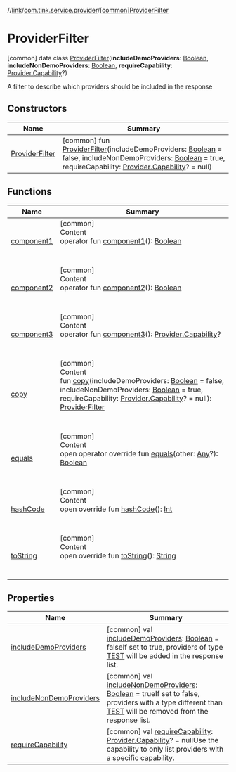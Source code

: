 //[link](../../index.md)/[com.tink.service.provider](../index.md)/[[common]ProviderFilter](index.md)



# ProviderFilter  
 [common] data class [ProviderFilter](index.md)(**includeDemoProviders**: [Boolean](https://kotlinlang.org/api/latest/jvm/stdlib/kotlin/-boolean/index.html), **includeNonDemoProviders**: [Boolean](https://kotlinlang.org/api/latest/jvm/stdlib/kotlin/-boolean/index.html), **requireCapability**: [Provider.Capability](../../com.tink.model.provider/[common]-provider/-capability/index.md)?)

A filter to describe which providers should be included in the response

   


## Constructors  
  
|  Name|  Summary| 
|---|---|
| <a name="com.tink.service.provider/ProviderFilter/ProviderFilter/#kotlin.Boolean#kotlin.Boolean#com.tink.model.provider.Provider.Capability?/PointingToDeclaration/"></a>[ProviderFilter](-provider-filter.md)| <a name="com.tink.service.provider/ProviderFilter/ProviderFilter/#kotlin.Boolean#kotlin.Boolean#com.tink.model.provider.Provider.Capability?/PointingToDeclaration/"></a> [common] fun [ProviderFilter](-provider-filter.md)(includeDemoProviders: [Boolean](https://kotlinlang.org/api/latest/jvm/stdlib/kotlin/-boolean/index.html) = false, includeNonDemoProviders: [Boolean](https://kotlinlang.org/api/latest/jvm/stdlib/kotlin/-boolean/index.html) = true, requireCapability: [Provider.Capability](../../com.tink.model.provider/[common]-provider/-capability/index.md)? = null)   <br>


## Functions  
  
|  Name|  Summary| 
|---|---|
| <a name="com.tink.service.provider/ProviderFilter/component1/#/PointingToDeclaration/"></a>[component1](component1.md)| <a name="com.tink.service.provider/ProviderFilter/component1/#/PointingToDeclaration/"></a>[common]  <br>Content  <br>operator fun [component1](component1.md)(): [Boolean](https://kotlinlang.org/api/latest/jvm/stdlib/kotlin/-boolean/index.html)  <br><br><br>
| <a name="com.tink.service.provider/ProviderFilter/component2/#/PointingToDeclaration/"></a>[component2](component2.md)| <a name="com.tink.service.provider/ProviderFilter/component2/#/PointingToDeclaration/"></a>[common]  <br>Content  <br>operator fun [component2](component2.md)(): [Boolean](https://kotlinlang.org/api/latest/jvm/stdlib/kotlin/-boolean/index.html)  <br><br><br>
| <a name="com.tink.service.provider/ProviderFilter/component3/#/PointingToDeclaration/"></a>[component3](component3.md)| <a name="com.tink.service.provider/ProviderFilter/component3/#/PointingToDeclaration/"></a>[common]  <br>Content  <br>operator fun [component3](component3.md)(): [Provider.Capability](../../com.tink.model.provider/[common]-provider/-capability/index.md)?  <br><br><br>
| <a name="com.tink.service.provider/ProviderFilter/copy/#kotlin.Boolean#kotlin.Boolean#com.tink.model.provider.Provider.Capability?/PointingToDeclaration/"></a>[copy](copy.md)| <a name="com.tink.service.provider/ProviderFilter/copy/#kotlin.Boolean#kotlin.Boolean#com.tink.model.provider.Provider.Capability?/PointingToDeclaration/"></a>[common]  <br>Content  <br>fun [copy](copy.md)(includeDemoProviders: [Boolean](https://kotlinlang.org/api/latest/jvm/stdlib/kotlin/-boolean/index.html) = false, includeNonDemoProviders: [Boolean](https://kotlinlang.org/api/latest/jvm/stdlib/kotlin/-boolean/index.html) = true, requireCapability: [Provider.Capability](../../com.tink.model.provider/[common]-provider/-capability/index.md)? = null): [ProviderFilter](index.md)  <br><br><br>
| <a name="kotlin/Any/equals/#kotlin.Any?/PointingToDeclaration/"></a>[equals](../../com.tink.service.user/[common]-user-profile-service-impl/index.md#%5Bkotlin%2FAny%2Fequals%2F%23kotlin.Any%3F%2FPointingToDeclaration%2F%5D%2FFunctions%2F1135467963)| <a name="kotlin/Any/equals/#kotlin.Any?/PointingToDeclaration/"></a>[common]  <br>Content  <br>open operator override fun [equals](../../com.tink.service.user/[common]-user-profile-service-impl/index.md#%5Bkotlin%2FAny%2Fequals%2F%23kotlin.Any%3F%2FPointingToDeclaration%2F%5D%2FFunctions%2F1135467963)(other: [Any](https://kotlinlang.org/api/latest/jvm/stdlib/kotlin/-any/index.html)?): [Boolean](https://kotlinlang.org/api/latest/jvm/stdlib/kotlin/-boolean/index.html)  <br><br><br>
| <a name="kotlin/Any/hashCode/#/PointingToDeclaration/"></a>[hashCode](../../com.tink.service.user/[common]-user-profile-service-impl/index.md#%5Bkotlin%2FAny%2FhashCode%2F%23%2FPointingToDeclaration%2F%5D%2FFunctions%2F1135467963)| <a name="kotlin/Any/hashCode/#/PointingToDeclaration/"></a>[common]  <br>Content  <br>open override fun [hashCode](../../com.tink.service.user/[common]-user-profile-service-impl/index.md#%5Bkotlin%2FAny%2FhashCode%2F%23%2FPointingToDeclaration%2F%5D%2FFunctions%2F1135467963)(): [Int](https://kotlinlang.org/api/latest/jvm/stdlib/kotlin/-int/index.html)  <br><br><br>
| <a name="kotlin/Any/toString/#/PointingToDeclaration/"></a>[toString](../../com.tink.service.user/[common]-user-profile-service-impl/index.md#%5Bkotlin%2FAny%2FtoString%2F%23%2FPointingToDeclaration%2F%5D%2FFunctions%2F1135467963)| <a name="kotlin/Any/toString/#/PointingToDeclaration/"></a>[common]  <br>Content  <br>open override fun [toString](../../com.tink.service.user/[common]-user-profile-service-impl/index.md#%5Bkotlin%2FAny%2FtoString%2F%23%2FPointingToDeclaration%2F%5D%2FFunctions%2F1135467963)(): [String](https://kotlinlang.org/api/latest/jvm/stdlib/kotlin/-string/index.html)  <br><br><br>


## Properties  
  
|  Name|  Summary| 
|---|---|
| <a name="com.tink.service.provider/ProviderFilter/includeDemoProviders/#/PointingToDeclaration/"></a>[includeDemoProviders](include-demo-providers.md)| <a name="com.tink.service.provider/ProviderFilter/includeDemoProviders/#/PointingToDeclaration/"></a> [common] val [includeDemoProviders](include-demo-providers.md): [Boolean](https://kotlinlang.org/api/latest/jvm/stdlib/kotlin/-boolean/index.html) = falseIf set to true, providers of type [TEST](../../com.tink.model.provider/[common]-provider/-type/-t-e-s-t/index.md) will be added in the response list.   <br>
| <a name="com.tink.service.provider/ProviderFilter/includeNonDemoProviders/#/PointingToDeclaration/"></a>[includeNonDemoProviders](include-non-demo-providers.md)| <a name="com.tink.service.provider/ProviderFilter/includeNonDemoProviders/#/PointingToDeclaration/"></a> [common] val [includeNonDemoProviders](include-non-demo-providers.md): [Boolean](https://kotlinlang.org/api/latest/jvm/stdlib/kotlin/-boolean/index.html) = trueIf set to false, providers with a type different than [TEST](../../com.tink.model.provider/[common]-provider/-type/-t-e-s-t/index.md) will be removed from the response list.   <br>
| <a name="com.tink.service.provider/ProviderFilter/requireCapability/#/PointingToDeclaration/"></a>[requireCapability](require-capability.md)| <a name="com.tink.service.provider/ProviderFilter/requireCapability/#/PointingToDeclaration/"></a> [common] val [requireCapability](require-capability.md): [Provider.Capability](../../com.tink.model.provider/[common]-provider/-capability/index.md)? = nullUse the capability to only list providers with a specific capability.   <br>

